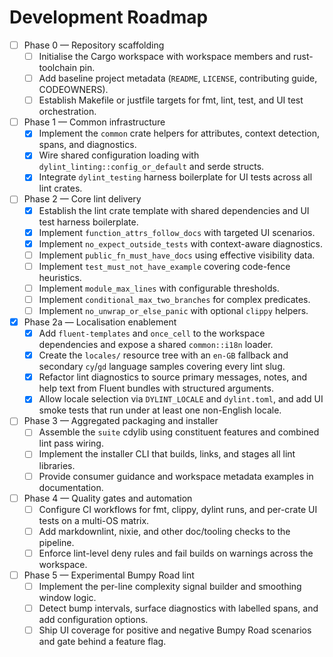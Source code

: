 # Development Roadmap

- [ ] Phase 0 — Repository scaffolding
  - [ ] Initialise the Cargo workspace with workspace members and rust-toolchain
        pin.
  - [ ] Add baseline project metadata (`README`, `LICENSE`, contributing guide,
        CODEOWNERS).
  - [ ] Establish Makefile or justfile targets for fmt, lint, test, and UI test
        orchestration.

- [ ] Phase 1 — Common infrastructure
  - [x] Implement the `common` crate helpers for attributes, context detection,
        spans, and diagnostics.
  - [x] Wire shared configuration loading with
        `dylint_linting::config_or_default` and serde structs.
  - [x] Integrate `dylint_testing` harness boilerplate for UI tests across all
        lint crates.

- [ ] Phase 2 — Core lint delivery
  - [x] Establish the lint crate template with shared dependencies and UI test
        harness boilerplate.
  - [x] Implement `function_attrs_follow_docs` with targeted UI scenarios.
  - [x] Implement `no_expect_outside_tests` with context-aware diagnostics.
  - [ ] Implement `public_fn_must_have_docs` using effective visibility data.
  - [ ] Implement `test_must_not_have_example` covering code-fence heuristics.
  - [ ] Implement `module_max_lines` with configurable thresholds.
  - [ ] Implement `conditional_max_two_branches` for complex predicates.
  - [ ] Implement `no_unwrap_or_else_panic` with optional `clippy` helpers.

- [x] Phase 2a — Localisation enablement
  - [x] Add `fluent-templates` and `once_cell` to the workspace dependencies
        and expose a shared `common::i18n` loader.
  - [x] Create the `locales/` resource tree with an `en-GB` fallback and
        secondary `cy`/`gd` language samples covering every lint slug.
  - [x] Refactor lint diagnostics to source primary messages, notes, and help
        text from Fluent bundles with structured arguments.
  - [x] Allow locale selection via `DYLINT_LOCALE` and `dylint.toml`, and add UI
        smoke tests that run under at least one non-English locale.

- [ ] Phase 3 — Aggregated packaging and installer
  - [ ] Assemble the `suite` cdylib using constituent features and combined lint
        pass wiring.
  - [ ] Implement the installer CLI that builds, links, and stages all lint
        libraries.
  - [ ] Provide consumer guidance and workspace metadata examples in
        documentation.

- [ ] Phase 4 — Quality gates and automation
  - [ ] Configure CI workflows for fmt, clippy, dylint runs, and per-crate UI
        tests on a multi-OS matrix.
  - [ ] Add markdownlint, nixie, and other doc/tooling checks to the pipeline.
  - [ ] Enforce lint-level deny rules and fail builds on warnings across the
        workspace.

- [ ] Phase 5 — Experimental Bumpy Road lint
  - [ ] Implement the per-line complexity signal builder and smoothing window
        logic.
  - [ ] Detect bump intervals, surface diagnostics with labelled spans, and add
        configuration options.
  - [ ] Ship UI coverage for positive and negative Bumpy Road scenarios and gate
        behind a feature flag.
